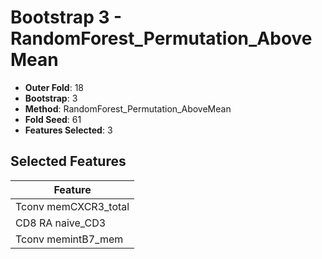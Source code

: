 # Bootstrap 3 - RandomForest_Permutation_AboveMean

- **Outer Fold**: 18
- **Bootstrap**: 3
- **Method**: RandomForest_Permutation_AboveMean
- **Fold Seed**: 61
- **Features Selected**: 3

## Selected Features

| Feature |
|---------|
| Tconv memCXCR3_total |
| CD8 RA naive_CD3 |
| Tconv memintB7_mem |
